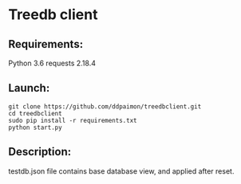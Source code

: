 # Treedb client

## Requirements:
Python 3.6
requests 2.18.4

## Launch:
```
git clone https://github.com/ddpaimon/treedbclient.git
cd treedbclient
sudo pip install -r requirements.txt
python start.py
```

## Description:
testdb.json file contains base database view, and applied after reset.
